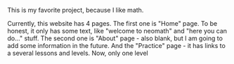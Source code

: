 This is my favorite project, because I like math. 

Currently, this website has 4 pages. The first one is "Home" page. To be honest, it only has some text, like "welcome to neomath" and "here you can do..." stuff. The second one is "About" page - also blank, but I am going to add some information in the future. And the "Practice" page - it has links to a several lessons and levels. Now, only one level
